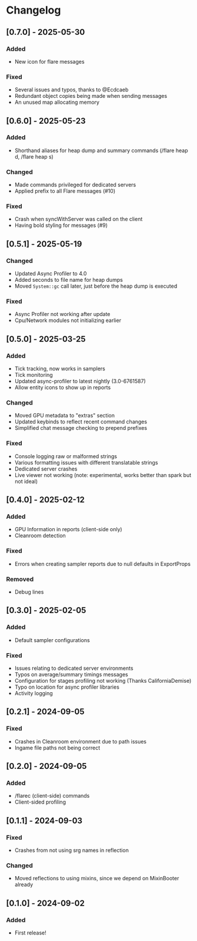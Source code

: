 # Changelog

## [0.7.0] - 2025-05-30

### Added
- New icon for flare messages

### Fixed
- Several issues and typos, thanks to @Ecdcaeb
- Redundant object copies being made when sending messages
- An unused map allocating memory

## [0.6.0] - 2025-05-23

### Added
- Shorthand aliases for heap dump and summary commands (/flare heap d, /flare heap s)

### Changed
- Made commands privileged for dedicated servers
- Applied prefix to all Flare messages (#10)

### Fixed
- Crash when syncWithServer was called on the client
- Having bold styling for messages (#9)

## [0.5.1] - 2025-05-19

### Changed
- Updated Async Profiler to 4.0
- Added seconds to file name for heap dumps
- Moved `System::gc` call later, just before the heap dump is executed

### Fixed
- Async Profiler not working after update
- Cpu/Network modules not initializing earlier

## [0.5.0] - 2025-03-25

### Added
- Tick tracking, now works in samplers
- Tick monitoring
- Updated async-profiler to latest nightly (3.0-6761587)
- Allow entity icons to show up in reports

### Changed
- Moved GPU metadata to "extras" section
- Updated keybinds to reflect recent command changes
- Simplified chat message checking to prepend prefixes

### Fixed
- Console logging raw or malformed strings
- Various formatting issues with different translatable strings
- Dedicated server crashes
- Live viewer not working (note: experimental, works better than spark but not ideal)

## [0.4.0] - 2025-02-12

### Added
- GPU Information in reports (client-side only)
- Cleanroom detection

### Fixed
- Errors when creating sampler reports due to null defaults in ExportProps

### Removed
- Debug lines

## [0.3.0] - 2025-02-05

### Added
- Default sampler configurations

### Fixed
- Issues relating to dedicated server environments
- Typos on average/summary timings messages
- Configuration for stages profiling not working (Thanks CaliforniaDemise)
- Typo on location for async profiler libraries
- Activity logging

## [0.2.1] - 2024-09-05

### Fixed
- Crashes in Cleanroom environment due to path issues
- Ingame file paths not being correct

## [0.2.0] - 2024-09-05

### Added
- /flarec (client-side) commands
- Client-sided profiling

## [0.1.1] - 2024-09-03

### Fixed
- Crashes from not using srg names in reflection

### Changed
- Moved reflections to using mixins, since we depend on MixinBooter already

## [0.1.0] - 2024-09-02

### Added
- First release!